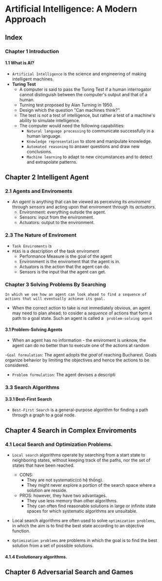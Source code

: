 # Artificial Intelligence: A Modern Approach

## Index

### Chapter 1 Introduction
#### 1.1 What is AI?
- `Artificial Intelligence` is the science and engineering of making intelligent machines.
- **Turing Test**
    - A computer is said to pass the Turing Test if a human interrogator cannot distinguish between the computer's output and that of a human.
    - Turning test proposed by Alan Turning in 1950.
    - Design which the question "Can machines think?".
    - The test is not a test of intelligence, but rather a test of a machine's ability to simulate intelligence.
    - The computer would need the following capabilities:
        - `Natural language processing` to communicate successfully in a human language.
        - `Knowledge representation` to store and manipulate knowledge.
        - `Automated reasoning` to answer questions and draw new conclusions.
        - `Machine learning` to adapt to new circumstances and to detect and extrapolate patterns.

## Chapter 2 Intelligent Agent
### 2.1 Agents and Enviroments
- An *agent* is anything that can be viewed as perceiving its *enviroment* through *sensors* and acting upon that enviroment through its *actuators*.
    - Environment: everything outside the agent.
    - Sensors: input from the environment.
    - Actuators: output to the environment.







    
### 2.3 The Nature of Enviroment
- `Task Enviroments` is 
- `PEAS` is a description of the task enviroment
    - Performance Measure is the goal of the agent
    - Environment is the enviroment that the agent is in.
    - Actuators is the action that the agent can do.
    - Sensors is the input that the agent can get.

### Chapter 3 Solving Problems By Searching
```
In which we see how an agent can look ahead to find a sequence of actions that will eventually achieve its goal.
```
- When the correct action to take is not immediately obvious, an agent may need to plan ahead; to cosider a *sequence* of actions that form a path to a goal state. Such an agent is called a ` problem-solving agent`
#### 3.1 Problem-Solving Agents
- When an agent has no information - the enviroment is unknow, the agent can do no better than to execute one of the actions at random

-`Goal formulation`: The agent adopts the *goal* of reaching Bucharest. Goals organize behavior by limiting the objectives and hence the actions to be considered. 
- `Problem formulation`: The agent devises a descripti
### 3.3 Search Algorithms
#### 3.3.1 Best-First Search
- `Best-First Search` is a general-purpose algorithm for finding a path through a graph to a goal node.



## Chapter 4 Search in Complex Enviroments
### 4.1 Local Search and Optimization Problems.
- `Local search` algorithms operate by searching from a start state to neighboring states, without keeping track of the paths, nor the set of states that have been reached. 
    - CONS:
        - They are not systematic(có hệ thống). 
        - They might never explore a portion of the search space where a solution are resside.
    - PROS: however, they have two advantages.
        - They use less memory than other algorithms.
        - They can often find reasonable solutions in large or infinite state spaces for which systematic algorithms are unsuitable.

- Local search algorithms are often used to solve `optimization problems`, in which the aim is to find the best state according to an objective function.



- `Optimization problems` are problems in which the goal is to find the best solution from a set of possible solutions.

#### 4.1.4 Evolutionary algorithms.



## Chapter 6 Adversarial Search and Games